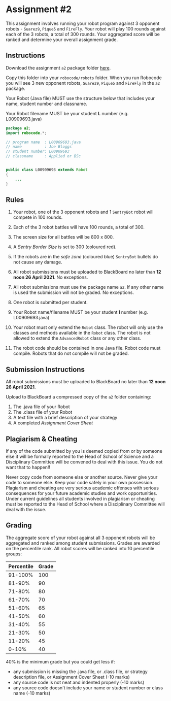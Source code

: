 # Assignment #2

This assignment involves running your robot program against 3 opponent robots - ``Suarez9``, ``Pique5`` and ``FireFly``.
Your robot will play 100 rounds against each of the 3 robots, a total of 300 rounds.  Your aggregated score will be ranked and determine your overall assignment grade.

## Instructions 

Download the assignment ``a2`` package folder [here](https://github.com/barcaxi/psol2017/blob/master/code/robocode/a2.zip?raw=true).

Copy this folder into your ``robocode/robots`` folder.  When you run Robocode you will see 3 new opponent robots, ``Suarez9``, ``Pique5`` and ``FireFly`` in the ``a2`` package.

Your Robot (Java file) MUST use the structure below that includes your name, student number and classname.

Your Robot filename MUST be your student **L** number (e.g. L00909693.java)

```java
package a2;
import robocode.*;

// program name  : L00909693.java
// name          : Joe Bloggs
// student number: L00909693
// classname     : Applied or BSc 


public class L00909693 extends Robot
{
	...
}

```


## Rules

1. Your robot, one of the 3 opponent robots and 1 ``SentryBot`` robot will compete in 100 rounds.

2. Each of the 3 robot battles will have 100 rounds, a total of 300.

3. The screen size for all battles will be 800 x 800. 

4. A *Sentry Border Size* is set to 300 (coloured red).

5. If the robots are in the *safe zone* (coloured blue) ``SentryBot`` bullets do not cause any damage.

6. All robot submissions must be uploaded to BlackBoard no later than **12 noon 26 April 2021**. No exceptions.

7. All robot submissions must use the package name ``a2``.  If any other name is used the submission will not be graded. No exceptions.

8. One robot is submitted per student. 

9.  Your Robot name/filename MUST be your student **l** number (e.g. L00909693.java)

10. Your robot must only extend the ``Robot`` class. The robot will only use the classes and methods available in the ``Robot`` class.   The robot is not allowed to extend the ``AdvancedRobot`` class or any other class.

11. The robot code should be contained in one Java file.  Robot code must compile. Robots that do not compile will not be graded. 


## Submission Instructions

All robot submissions must be uploaded to BlackBoard no later than **12 noon 26 April 2021**. 

Upload to BlackBoard a compressed copy of the ``a2`` folder containing:
1.  The .java file of your Robot
1.  The .class file of your Robot
1.  A text file with a brief description of your strategy
1.  A completed *Assignment Cover Sheet*



## Plagiarism & Cheating

If any of the code submitted by you is deemed copied from or by someone else it will be formally reported to the Head of School of Science and a Disciplinary Committee will be convened to deal with this issue. You do not want that to happen!!

Never copy code from someone else or another source. Never give your code to someone else. Keep your code safely in your own possession. Plagiarism and cheating are very serious academic offenses with serious consequences for your future academic studies and work opportunities. Under current guidelines all students involved in plagiarism or cheating must be reported to the Head of School where a Disciplinary Committee will deal with the issue.


## Grading

The aggregate score of your robot against all 3 opponent robots will be aggregated and ranked among student submissions.
Grades are awarded on the percentile rank.
All robot scores will be ranked into 10 percentile groups:


| Percentile | Grade |
|------------|-------|
|91-100%     | 100   |
|81-90%      | 90    |
|71-80%      | 80    |
|61-70%      | 70    |
|51-60%      | 65    |
|41-50%      | 60    |
|31-40%      | 55    |
|21-30%      | 50    |
|11-20%      | 45    |
|0-10%       | 40    |

40% is the minimum grade but you could get less if:
- any submission is missing the .java file, or .class file,  or strategy description file, or Assignment Cover Sheet (-10 marks)
- any source code is not neat and indented properly (-10 marks)
- any source code doesn't include your name or student number or class name (-10 marks)

